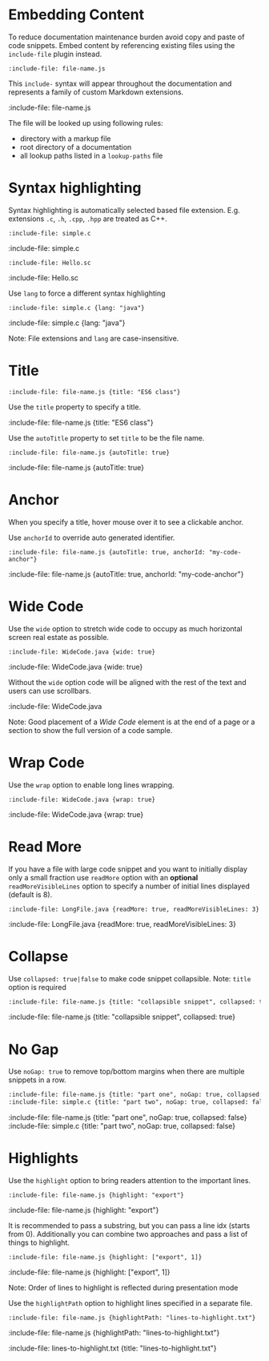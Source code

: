 # Embedding Content

To reduce documentation maintenance burden avoid copy and paste of code snippets.
Embed content by referencing existing files using the `include-file` plugin instead.  

    :include-file: file-name.js
    
This `include-` syntax will appear throughout the documentation and represents a family of custom Markdown extensions. 

:include-file: file-name.js

The file will be looked up using following rules:
* directory with a markup file
* root directory of a documentation
* all lookup paths listed in a `lookup-paths` file

# Syntax highlighting

Syntax highlighting is automatically selected based file extension. 
E.g. extensions `.c`, `.h`, `.cpp`, `.hpp` are treated as C++.  

    :include-file: simple.c
    
:include-file: simple.c

    :include-file: Hello.sc
    
:include-file: Hello.sc

Use `lang` to force a different syntax highlighting

    :include-file: simple.c {lang: "java"}
    
:include-file: simple.c {lang: "java"}

Note: File extensions and `lang` are case-insensitive.

# Title

    :include-file: file-name.js {title: "ES6 class"} 

Use the `title` property to specify a title.

:include-file: file-name.js {title: "ES6 class"} 

Use the `autoTitle` property to set `title` to be the file name.

    :include-file: file-name.js {autoTitle: true} 

:include-file: file-name.js {autoTitle: true} 

# Anchor

When you specify a title, hover mouse over it to see a clickable anchor.

Use `anchorId` to override auto generated identifier. 

    :include-file: file-name.js {autoTitle: true, anchorId: "my-code-anchor"}

:include-file: file-name.js {autoTitle: true, anchorId: "my-code-anchor"}

# Wide Code

Use the `wide` option to stretch wide code to occupy as much horizontal screen real estate as possible.  

    :include-file: WideCode.java {wide: true}
    
:include-file: WideCode.java {wide: true}

Without the `wide` option code will be aligned with the rest of the text and users can use scrollbars.   

:include-file: WideCode.java

Note: Good placement of a *Wide Code* element is at the end of a page or a section to show the full version of a code sample.

# Wrap Code

Use the `wrap` option to enable long lines wrapping.  

    :include-file: WideCode.java {wrap: true}
    
:include-file: WideCode.java {wrap: true}

# Read More

If you have a file with large code snippet and you want to initially display only a small fraction use `readMore` 
option with an **optional** `readMoreVisibleLines` option to specify a number of initial lines displayed (default is 8).

    :include-file: LongFile.java {readMore: true, readMoreVisibleLines: 3}
    
:include-file: LongFile.java {readMore: true, readMoreVisibleLines: 3} 

# Collapse 

Use `collapsed: true|false` to make code snippet collapsible.
Note: `title` option is required  

```markdown
:include-file: file-name.js {title: "collapsible snippet", collapsed: true}
```

:include-file: file-name.js {title: "collapsible snippet", collapsed: true}

# No Gap

Use `noGap: true` to remove top/bottom margins when there are multiple snippets in a row.

```markdown
:include-file: file-name.js {title: "part one", noGap: true, collapsed: false}
:include-file: simple.c {title: "part two", noGap: true, collapsed: false}
```

:include-file: file-name.js {title: "part one", noGap: true, collapsed: false}
:include-file: simple.c {title: "part two", noGap: true, collapsed: false}

# Highlights

Use the `highlight` option to bring readers attention to the important lines.

    :include-file: file-name.js {highlight: "export"}

:include-file: file-name.js {highlight: "export"}

It is recommended to pass a substring, but you can pass a line idx (starts from 0). 
Additionally you can combine two approaches and pass a list of things to highlight. 

    :include-file: file-name.js {highlight: ["export", 1]}

:include-file: file-name.js {highlight: ["export", 1]}

Note: Order of lines to highlight is reflected during presentation mode

Use the `highlightPath` option to highlight lines specified in a separate file. 

    :include-file: file-name.js {highlightPath: "lines-to-highlight.txt"}
    
:include-file: file-name.js {highlightPath: "lines-to-highlight.txt"}

:include-file: lines-to-highlight.txt {title: "lines-to-highlight.txt"}

